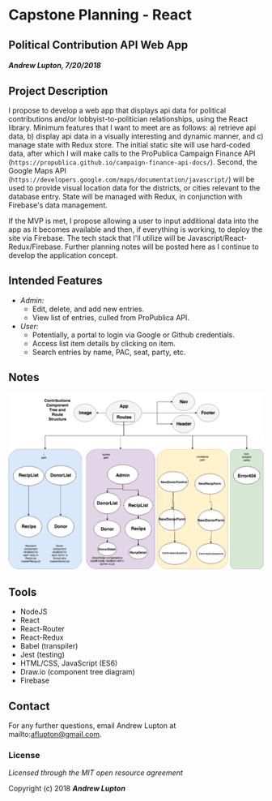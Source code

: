 # Capstone Planning - React
## Political Contribution API Web App
#### _Andrew Lupton, 7/20/2018_

## Project Description

I propose to develop a web app that displays api data for political contributions and/or lobbyist-to-politician relationships, using the React library. Minimum features that I want to meet are as follows: a) retrieve api data, b) display api data in a visually interesting and dynamic manner, and c) manage state with Redux store. The initial static site will use hard-coded data, after which I will make calls to the ProPublica Campaign Finance API (`https://propublica.github.io/campaign-finance-api-docs/`). Second, the Google Maps API (`https://developers.google.com/maps/documentation/javascript/`) will be used to provide visual location data for the districts, or cities relevant to the database entry. State will be managed with Redux, in conjunction with Firebase's data management. 

If the MVP is met, I propose allowing a user to input additional data into the app as it becomes available and then, if everything is working, to deploy the site via Firebase. The tech stack that I'll utilize will be Javascript/React-Redux/Firebase. Further planning notes will be posted here as I continue to develop the application concept.

## Intended Features
  * _Admin:_
    * Edit, delete, and add new entries.
    * View list of entries, culled from ProPublica API.
  * _User:_
    * Potentially, a portal to login via Google or Github credentials.
    * Access list item details by clicking on item.
    * Search entries by name, PAC, seat, party, etc.

## Notes

  ![](src/assets/images/CompTree.png)

## Tools

* NodeJS
* React
* React-Router
* React-Redux
* Babel (transpiler)
* Jest (testing)
* HTML/CSS, JavaScript (ES6)
* Draw.io (component tree diagram)
* Firebase

## Contact

For any further questions, email Andrew Lupton at mailto:aflupton@gmail.com.

### License

*Licensed through the MIT open resource agreement*

Copyright (c) 2018 **_Andrew Lupton_**
